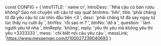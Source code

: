 const CONFIG = {
    introTITLE: ' name cr',
    introDesc: '`Nhà cậu có bán rượu không? Sao nói chuyện với cậu tớ say quá!
    btnIntro: 'hihi',
    title: 'phải chăng tớ đã yêu cậu từ cái nhìn đầu tiên <3 ',
    desc: 'phải chăng tớ đã say ngay từ lúc thấy nụ cười ấy ',
    btnYes: 'rồi sao m ? ',
    btnNo: 'dở à ',
    question: ' làm người yêu tớ nha ',
    btnReply: 'không',
    reply: 'yêu thì yêu mà không yêu thì yêu <3333333 ',
    mess: ' chỉ biết nói câu yêu cậu ',
    messLink; 'https://www.messenger.com/t/100027239040693
}
